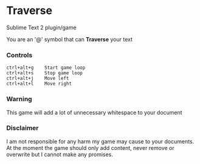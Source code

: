 # Traverse #

Sublime Text 2 plugin/game

You are an '@' symbol that can **Traverse** your text

### Controls ###

    ctrl+alt+g    Start game loop
    ctrl+alt+s    Stop game loop
    ctrl+alt+j    Move left
    ctrl+alt+l    Move right

### Warning ###

This game will add a lot of unnecessary whitespace to your document

### Disclaimer ###

I am not responsible for any harm my game may cause to your documents.
At the moment the game should only add content, never remove or overwrite
but I cannot make any promises.
